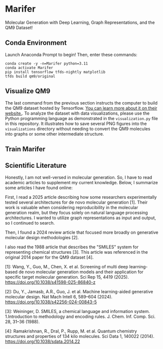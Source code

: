 # Marifer
Molecular Generation with Deep Learning, Graph Representations, and the QM9 Dataset!

## Conda Environment
Launch Anaconda Prompt to begin! Then, enter these commands:
```
conda create -y -n=Marifer python=3.11
conda activate Marifer
pip install tensorflow tfds-nightly matplotlib
tfds build qm9/original
```

## Visualize QM9
The last command from the previous section instructs the computer to build the QM9 dataset hosted by Tensorflow. [You can learn more about it on their website.](https://www.tensorflow.org/datasets/catalog/qm9). To analyze the dataset with data visualizations, please use the Python programming language as demonstrated in the ``visualization.py`` file in this repository. It illustrates how to save several PNG figures into the ``visualizations`` directory without needing to convert the QM9 molecules into graphs or some other intermediate structure.

## Train Marifer


## Scientific Literature
Honestly, I am not well-versed in molecular generation. So, I have to read academic articles to supplement my current knowledge. Below, I summarize some articles I have found online:

First, I read a 2025 article describing how some researchers experimentally tested several architectures for de novo molecular generation [1]. Their work is valuable when considering reproducibility in the molecular generation realm, but they focus solely on natural language processing architectures. I wanted to utilize graph representations as input and output, so I continued to search.

Then, I found a 2024 review article that focused more broadly on generative molecular design methodologies [2].

I also read the 1988 article that describes the "SMILES" system for representing chemical structures [3]. This article was referenced in the original 2014 paper for the QM9 dataset [4].

[1]: Wang, Y., Guo, M., Chen, X. et al. Screening of multi deep learning-based de novo molecular generation models and their application for specific target molecular generation. Sci Rep 15, 4419 (2025). https://doi.org/10.1038/s41598-025-86840-z

[2]: Du, Y., Jamasb, A.R., Guo, J. et al. Machine learning-aided generative molecular design. Nat Mach Intell 6, 589–604 (2024). https://doi.org/10.1038/s42256-024-00843-5

[3]: Weininger, D. SMILES, a chemical language and information system. 1.Introduction to methodology and encoding rules. J. Chem. Inf. Comp. Sci. 28, 31–36 (1988).

[4]: Ramakrishnan, R., Dral, P., Rupp, M. et al. Quantum chemistry structures and properties of 134 kilo molecules. Sci Data 1, 140022 (2014). https://doi.org/10.1038/sdata.2014.22
